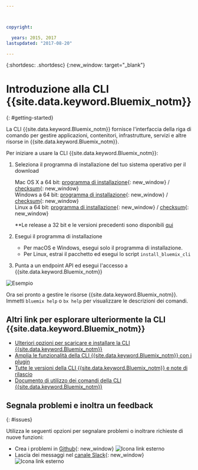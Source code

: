 ```yaml
---



copyright:

  years: 2015, 2017
lastupdated: "2017-08-20"

---
```



{:shortdesc: .shortdesc}
{:new_window: target="_blank"}


# Introduzione alla CLI {{site.data.keyword.Bluemix_notm}}
{: #getting-started}

La CLI {{site.data.keyword.Bluemix_notm}} fornisce l'interfaccia della riga di comando per gestire applicazioni, contenitori, infrastrutture, servizi e altre risorse in {{site.data.keyword.Bluemix_notm}}. 

Per iniziare a usare la CLI {{site.data.keyword.Bluemix_notm}}:

1. Seleziona il programma di installazione del tuo sistema operativo per il download
   
   Mac OS X a 64 bit: [programma di installazione](https://clis.ng.bluemix.net/download/bluemix-cli/latest/osx){: new_window} / [checksum](https://clis.ng.bluemix.net/download/bluemix-cli/latest/osx/checksum){: new_window} <br>
   Windows a 64 bit: [programma di installazione](https://clis.ng.bluemix.net/download/bluemix-cli/latest/win64){: new_window} / [checksum](https://clis.ng.bluemix.net/download/bluemix-cli/latest/win64/checksum){: new_window} <br>
   Linux a 64 bit: [programma di installazione](https://clis.ng.bluemix.net/download/bluemix-cli/latest/linux64){: new_window} / [checksum](https://clis.ng.bluemix.net/download/bluemix-cli/latest/linux64/checksum){: new_window} <br>
  
   **Le release a 32 bit e le versioni precedenti sono disponibili [qui](all_versions.html)

1. Esegui il programma di installazione
   * Per macOS e Windows, esegui solo il programma di installazione.
   * Per Linux, estrai il pacchetto ed esegui lo script `install_bluemix_cli`

1. Punta a un endpoint API ed esegui l'accesso a {{site.data.keyword.Bluemix_notm}}

  ![Esempio](example.gif)

Ora sei pronto a gestire le risorse {{site.data.keyword.Bluemix_notm}}. Immetti `bluemix help` o `bx help` per visualizzare le descrizioni dei comandi. 

## Altri link per esplorare ulteriormente la CLI {{site.data.keyword.Bluemix_notm}}

* [Ulteriori opzioni per scaricare e installare la CLI {{site.data.keyword.Bluemix_notm}}](download_cli.html)
* [Amplia le funzionalità della CLI {{site.data.keyword.Bluemix_notm}} con i plugin](extend_cli.html)
* [Tutte le versioni della CLI {{site.data.keyword.Bluemix_notm}} e note di rilascio](all_versions.html)
* [Documento di utilizzo dei comandi della CLI {{site.data.keyword.Bluemix_notm}}](bx_cli.html)


## Segnala problemi e inoltra un feedback
{: #issues}

Utilizza le seguenti opzioni per segnalare problemi o inoltrare richieste di nuove funzioni:
 * Crea i problemi in [Github](https://github.com/IBM-Bluemix/bluemix-cli-release/issues){: new_window} ![Icona link esterno](../../../icons/launch-glyph.svg)
 * Lascia dei messaggi nel [canale Slack](https://dwopen.slack.com/messages/bluemix-cli/){: new_window} ![Icona link esterno](../../../icons/launch-glyph.svg)

